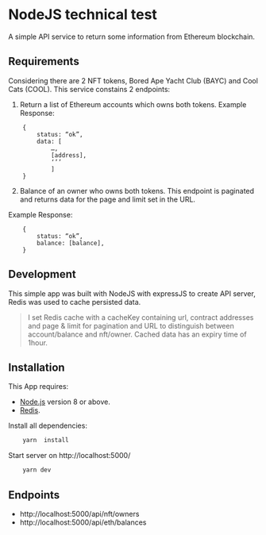 # NodeJS technical test

A simple API service to return some information from Ethereum blockchain.

## Requirements
Considering there are 2 NFT tokens, Bored Ape Yacht Club (BAYC) and Cool Cats (COOL).
This service constains 2 endpoints:

1. Return a list of Ethereum accounts which owns both tokens. 
Example Response:
```
    {
        status: “ok”,
        data: [
            …,
            [address],
            ‘’’
            ]
    } 
```
2. Balance of an owner who owns both tokens. This endpoint is paginated and returns data for the page and limit set in the URL.

Example Response:
```
    {
        status: “ok”,
        balance: [balance],
    }
```
## Development

This simple app was built with NodeJS with expressJS to create API server, Redis was used to cache persisted data.

> I set Redis cache with a cacheKey containing url, contract addresses and page & limit for pagination and URL to distinguish between account/balance and nft/owner. Cached data has an expiry time of 1hour.

## Installation
This App requires:
- [Node.js](https://nodejs.org) version 8 or above.
- [Redis](https://redis.io/).

Install all dependencies:
```bash
    yarn  install
```
Start server on http://localhost:5000/
```bash
    yarn dev
```

## Endpoints

* http://localhost:5000/api/nft/owners
* http://localhost:5000/api/eth/balances
